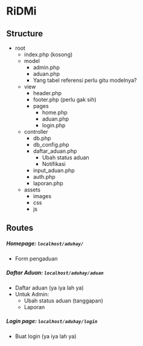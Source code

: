 # RiDMi #

## Structure

- root
	- index.php (kosong)
	- model
		- admin.php
		- aduan.php
		- Yang tabel referensi perlu gitu modelnya?
	- view
		- header.php
		- footer.php (perlu gak sih)
		- pages
			- home.php
			- aduan.php
			- login.php
	- controller
		- db.php
		- db_config.php
		- daftar_aduan.php
			- Ubah status aduan
			- Notifikasi
		- input_aduan.php
		- auth.php
		- laporan.php
	- assets
		- images
		- css
		- js

## Routes

##### Homepage: `localhost/aduhay/`

- Form pengaduan

##### Daftar Aduan: `localhost/aduhay/aduan`

- Daftar aduan (ya iya lah ya)
- Untuk Admin:
	- Ubah status aduan (tanggapan)
	- Laporan

##### Login page: `localhost/aduhay/login`

- Buat login (ya iya lah ya)